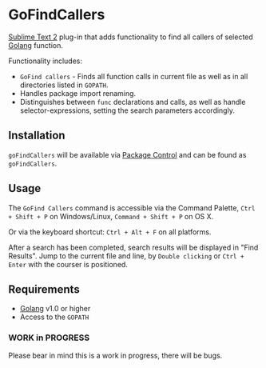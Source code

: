 # GoFindCallers

[Sublime Text 2][subl] plug-in that adds functionality to find all callers of selected [Golang][go] function.

[subl]: http://www.sublimetext.com/2
[go]: http://golang.org/

Functionality includes:

- `GoFind callers` - Finds all function calls in current file as well as in all directories listed in `GOPATH`.
- Handles package import renaming.
- Distinguishes between `func` declarations and calls, as well as handle selector-expressions, setting the search parameters accordingly.

## Installation
`goFindCallers` will be available via [Package Control][pkg-ctrl] and can be found as `goFindCallers`.

[pkg-ctrl]: http://wbond.net/sublime_packages/package_control

## Usage

The `GoFind Callers` command is accessible via the Command Palette, `Ctrl + Shift + P` on Windows/Linux, `Command + Shift + P` on OS X.

Or via the keyboard shortcut: `Ctrl + Alt + F` on all platforms.

After a search has been completed, search results will be displayed in "Find Results". Jump to the current file and line, by `Double clicking` or `Ctrl + Enter` with the courser is positioned.

## Requirements

- [Golang][go] v1.0 or higher
- Access to the `GOPATH`

[go]: http://golang.org/

### WORK in PROGRESS

Please bear in mind this is a work in progress, there will be bugs.
